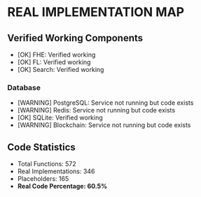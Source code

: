 # REAL IMPLEMENTATION MAP

## Verified Working Components

- [OK] FHE: Verified working
- [OK] FL: Verified working
- [OK] Search: Verified working

### Database
- [WARNING] PostgreSQL: Service not running but code exists
- [WARNING] Redis: Service not running but code exists
- [OK] SQLite: Verified working
- [WARNING] Blockchain: Service not running but code exists

## Code Statistics

- Total Functions: 572
- Real Implementations: 346
- Placeholders: 165
- **Real Code Percentage: 60.5%**
